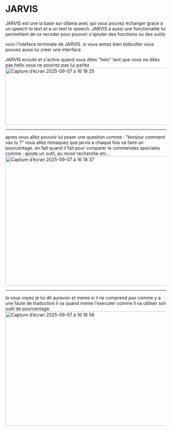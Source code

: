 # JARVIS
JARVIS est une ia base sur ollama avec qui vous pouvez échanger grace a un speech to text et a un text to speech. JARVIS a aussi une fonctionalite lui permettant de ce recoder pour pouvoir s'ajouter des fonctions ou des outils

voici l'inteface terminale de JARVIS. si vous aimez bien bidouiller vous pouvez aussi lui creer une interface


JARVIS ecoute et s'active quand vous dites "helo" tant que vous ne dites pas hello vous ne pourrez pas lui parlez 
<img width="787" height="178" alt="Capture d’écran 2025-09-07 à 16 18 25" src="https://github.com/user-attachments/assets/a397fdd9-5eaa-422b-97d7-2f07619f98db" />

---

apres vous allez pouvoir lui poser une question comme : "bonjour comment vas tu ?"
vous allez remaquez que jarvis a chaque fois va faire un pourcentage. en fait quand il fait pour comparer le commendes speciales comme : ajoute un outil, au revoir recherche etc...
<img width="740" height="403" alt="Capture d’écran 2025-09-07 à 16 18 37" src="https://github.com/user-attachments/assets/37abebfb-1e3a-4a43-849c-29425dedd9e4" />

---

la vous voyez je lui dit aurevoir et meme si il ne comprend pas comme y a une faute de traduction il va quand meme l'executer comme il va utiliser son outil de pourcentage.
<img width="956" height="356" alt="Capture d’écran 2025-09-07 à 16 18 56" src="https://github.com/user-attachments/assets/9f9dab73-2ce5-4c8c-b1ce-ff9014f1599d" />
